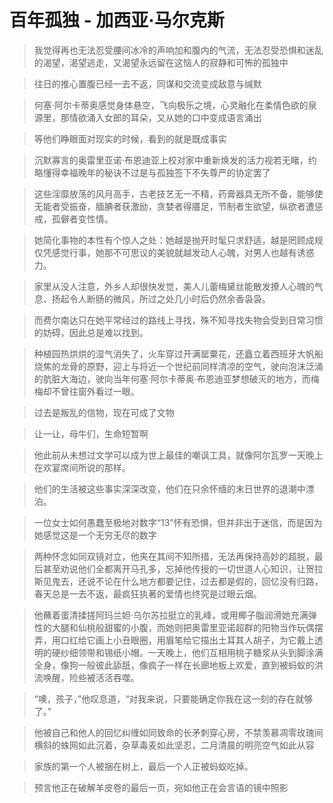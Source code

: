 # 百年孤独 - 加西亚·马尔克斯

> 我觉得再也无法忍受腰间冰冷的声响加和腹内的气流，无法忍受恐惧和迷乱的渴望，渴望逃走，又渴望永远留在这恼人的寂静和可怖的孤独中

> 往日的推心置腹已经一去不返，同谋和交流变成敌意与缄默

> 何塞·阿尔卡蒂奥感觉身体悬空，飞向极乐之境，心灵融化在柔情色欲的泉源里，那情欲涌入女郎的耳朵，又从她的口中变成语言涌出

> 等他们睁眼面对现实的时候，看到的就是既成事实

> 沉默寡言的奥雷里亚诺·布恩迪亚上校对家中重新焕发的活力视若无睹，约略懂得幸福晚年的秘诀不过是与孤独签下不失尊严的协定罢了

> 这些淫靡放荡的风月高手，古老技艺无一不精，药膏器具无所不备，能够使无能者受振奋，腼腆者获激励，贪婪者得餍足，节制者生欲望，纵欲者遭惩戒，孤僻者变性情。

> 她简化事物的本性有个惊人之处：她越是抛开时髦只求舒适，越是罔顾成规仅凭感觉行事，她那不可思议的美貌就越发动人心魄，对男人也越有诱惑力。

> 家里从没人注意，外乡人却很快发觉，美人儿蕾梅黛丝能散发撩人心魄的气息、扬起令人断肠的微风，所过之处几小时后仍然余香袅袅。

> 而费尔南达只在她平常经过的路线上寻找，殊不知寻找失物会受到日常习惯的妨碍，因此总是难以找到。

> 种植园热烘烘的湿气消失了，火车穿过开满罂粟花，还矗立着西班牙大帆船烧焦的龙骨的原野，迎上与将近一个世纪前同样清凉的空气，驶向泡沫泛涌的肮脏大海边，驶向当年何塞·阿尔卡蒂奥·布恩迪亚梦想破灭的地方，而梅梅却不曾往窗外看过一眼。

> 过去是叛乱的信物，现在可成了文物

> 让一让，母牛们，生命短暂啊

> 他此前从未想过文学可以成为世上最佳的嘲讽工具，就像阿尔瓦罗一天晚上在欢宴席间所说的那样。

> 他们的生活被这些事实深深改变，他们在只余怀缅的末日世界的退潮中漂泊。

> 一位女士如何愚蠢至极地对数字“13”怀有恐惧，但并非出于迷信，而是因为她感觉这是一个无穷无尽的数字

> 两种怀念如同双镜对立，他夹在其间不知所措，无法再保持高妙的超脱，最后甚至劝说他们全都离开马孔多，忘掉他传授的一切世道人心知识，让贺拉斯见鬼去，还说不论在什么地方都要记住，过去都是假的，回忆没有归路，春天总是一去不返，最疯狂执著的爱情也终究是过眼云烟。

> 他蘸着蛋清揉搓阿玛兰妲·乌尔苏拉挺立的乳峰，或用椰子脂润滑她充满弹性的大腿和仙桃般甜蜜的小腹，而她则把奥雷里亚诺超群的阳物当作玩偶摆弄，用口红给它画上小丑眼圈，用眉笔给它描出土耳其人胡子，为它戴上透明的硬纱细领带和锡纸小帽。一天晚上，他们互相用桃子糖浆从头到脚涂满全身，像狗一般彼此舔舐，像疯子一样在长廊地板上欢爱，直到被蚂蚁的洪流唤醒，险些被活活吞噬。

> “噢，孩子，”他叹息道，“对我来说，只要能确定你我在这一刻的存在就够了。”

> 他被自己和他人的回忆纠缠如同致命的长矛刺穿心房，不禁羡慕凋零玫瑰间横斜的蛛网如此沉着，杂草毒麦如此坚忍，二月清晨的明亮空气如此从容

> 家族的第一个人被捆在树上，最后一个人正被蚂蚁吃掉。

> 预言他正在破解羊皮卷的最后一页，宛如他正在会言语的镜中照影
